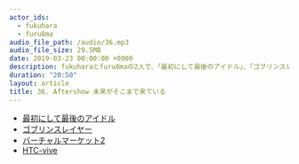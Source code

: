 ```yaml
---
actor_ids:
  - fukuhara
  - furu8ma
audio_file_path: /audio/36.mp3
audio_file_size: 29.5MB
date: 2019-03-23 00:00:00 +0900
description: fukuharaとfuru8maの2人で、「最初にして最後のアイドル」、「ゴブリンスレイヤー」、「バーチャルマーケット2」、今後のVRの発展について話しました。
duration: "20:50"
layout: article
title: 36. Aftershow 未来がそこまで来ている
---
```


- [最初にして最後のアイドル](https://amzn.to/2WhnoKX)
- [ゴブリンスレイヤー](http://www.goblinslayer.jp/)
- [バーチャルマーケット2](https://www.v-market.work/)
- [HTC-vive](https://www.vive.com/jp/)
